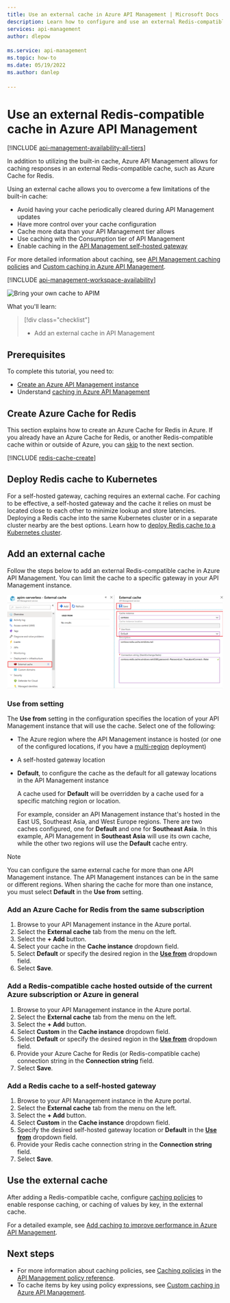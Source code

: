 ```yaml
---
title: Use an external cache in Azure API Management | Microsoft Docs
description: Learn how to configure and use an external Redis-compatible cache in Azure API Management. Using an external cache gives you more control and flexibility than the built-in cache.
services: api-management
author: dlepow

ms.service: api-management
ms.topic: how-to
ms.date: 05/19/2022
ms.author: danlep

---
```


# Use an external Redis-compatible cache in Azure API Management

[!INCLUDE [api-management-availability-all-tiers](../../includes/api-management-availability-all-tiers.md)]

In addition to utilizing the built-in cache, Azure API Management allows for caching responses in an external Redis-compatible cache, such as Azure Cache for Redis.

Using an external cache allows you to overcome a few limitations of the built-in cache:

* Avoid having your cache periodically cleared during API Management updates
* Have more control over your cache configuration
* Cache more data than your API Management tier allows
* Use caching with the Consumption tier of API Management
* Enable caching in the [API Management self-hosted gateway](self-hosted-gateway-overview.md)

For more detailed information about caching, see [API Management caching policies](api-management-policies.md#caching) and  [Custom caching in Azure API Management](api-management-sample-cache-by-key.md).

[!INCLUDE [api-management-workspace-availability](../../includes/api-management-workspace-availability.md)]

![Bring your own cache to APIM](media/api-management-howto-cache-external/overview.png)

What you'll learn:

> [!div class="checklist"]
> * Add an external cache in API Management

## Prerequisites

To complete this tutorial, you need to:

+ [Create an Azure API Management instance](get-started-create-service-instance.md)
+ Understand [caching in Azure API Management](api-management-howto-cache.md)

## <a name="create-cache"> </a> Create Azure Cache for Redis

This section explains how to create an Azure Cache for Redis in Azure. If you already have an Azure Cache for Redis, or another Redis-compatible cache within or outside of Azure, you can <a href="#add-external-cache">skip</a> to the next section.

[!INCLUDE [redis-cache-create](~/reusable-content/ce-skilling/azure/includes/azure-cache-for-redis/includes/redis-cache-create.md)]

## <a name="create-cache"> </a> Deploy Redis cache to Kubernetes

For a self-hosted gateway, caching requires an external cache. For caching to be effective, a self-hosted gateway and the cache it relies on must be located close to each other to minimize lookup and store latencies. Deploying a Redis cache into the same Kubernetes cluster or in a separate cluster nearby are the best options. Learn how to [deploy Redis cache to a Kubernetes cluster](https://github.com/kubernetes/examples/tree/master/guestbook).

## <a name="add-external-cache"> </a>Add an external cache

Follow the steps below to add an external Redis-compatible cache in Azure API Management. You can limit the cache to a specific gateway in your API Management instance.

![Screenshot that shows how to add an external Azure Cache for Redis in Azure API Management.](media/api-management-howto-cache-external/add-external-cache.png)

### Use from setting

The **Use from** setting in the configuration specifies the location of your API Management instance that will use the cache. Select one of the following:

* The Azure region where the API Management instance is hosted (or one of the configured locations, if you have a [multi-region](api-management-howto-deploy-multi-region.md) deployment)

* A self-hosted gateway location 

* **Default**, to configure the cache as the default for all gateway locations in the API Management instance

    A cache used for **Default** will be overridden by a cache used for a specific matching region or location.

    For example, consider an API Management instance that's hosted in the East US, Southeast Asia, and West Europe regions. There are two caches configured, one for **Default** and one for **Southeast Asia**. In this example, API Management in **Southeast Asia** will use its own cache, while the other two regions will use the **Default** cache entry.

> [!NOTE]
> You can configure the same external cache for more than one API Management instance. The API Management instances can be in the same or different regions. When sharing the cache for more than one instance, you must select **Default** in the **Use from** setting. 

### Add an Azure Cache for Redis from the same subscription

1. Browse to your API Management instance in the Azure portal.
2. Select the **External cache** tab from the menu on the left.
3. Select the **+ Add** button.
4. Select your cache in the **Cache instance** dropdown field.
5. Select **Default** or specify the desired region in the [**Use from**](#use-from-setting) dropdown field.
6. Select **Save**.

### Add a Redis-compatible cache hosted outside of the current Azure subscription or Azure in general

1. Browse to your API Management instance in the Azure portal.
2. Select the **External cache** tab from the menu on the left.
3. Select the **+ Add** button.
4. Select **Custom** in the **Cache instance** dropdown field.
5. Select **Default** or specify the desired region in the [**Use from**](#use-from-setting) dropdown field.
6. Provide your Azure Cache for Redis (or Redis-compatible cache) connection string in the **Connection string** field.
7. Select **Save**.

### Add a Redis cache to a self-hosted gateway

1. Browse to your API Management instance in the Azure portal.
2. Select the **External cache** tab from the menu on the left.
3. Select the **+ Add** button.
4. Select **Custom** in the **Cache instance** dropdown field.
5. Specify the desired self-hosted gateway location or **Default** in the [**Use from**](#use-from-setting) dropdown field.
6. Provide your Redis cache connection string in the **Connection string** field.
7. Select **Save**.

## Use the external cache

After adding a Redis-compatible cache, configure [caching policies](api-management-policies.md#caching) to enable response caching, or caching of values by key, in the external cache.

For a detailed example, see [Add caching to improve performance in Azure API Management](api-management-howto-cache.md).

## <a name="next-steps"> </a>Next steps

* For more information about caching policies, see [Caching policies][Caching policies] in the [API Management policy reference][API Management policy reference].
* To cache items by key using policy expressions, see [Custom caching in Azure API Management](api-management-sample-cache-by-key.md).

[API Management policy reference]: ./api-management-policies.md
[Caching policies]: ./api-management-policies.md#caching
